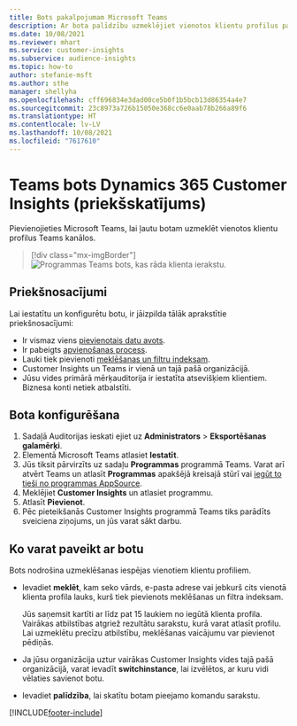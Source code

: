 ```yaml
---
title: Bots pakalpojumam Microsoft Teams
description: Ar bota palīdzību uzmeklējiet vienotos klientu profilus pakalpojumā Microsoft Teams.
ms.date: 10/08/2021
ms.reviewer: mhart
ms.service: customer-insights
ms.subservice: audience-insights
ms.topic: how-to
author: stefanie-msft
ms.author: sthe
manager: shellyha
ms.openlocfilehash: cff696834e3dad00ce5b0f1b5bcb13d86354a4e7
ms.sourcegitcommit: 23c8973a726b15050e368cc6e0aab78b266a89f6
ms.translationtype: HT
ms.contentlocale: lv-LV
ms.lasthandoff: 10/08/2021
ms.locfileid: "7617610"
---
```

# <a name="teams-bot-for-dynamics-365-customer-insights-preview"></a>Teams bots Dynamics 365 Customer Insights (priekšskatījums)

Pievienojieties Microsoft Teams, lai ļautu botam uzmeklēt vienotos klientu profilus Teams kanālos.

> [!div class="mx-imgBorder"]
> ![Programmas Teams bots, kas rāda klienta ierakstu.](media/teams-bot.png "Programmas Teams bots rāda klienta ierakstu")

## <a name="prerequisites"></a>Priekšnosacījumi

Lai iestatītu un konfigurētu botu, ir jāizpilda tālāk aprakstītie priekšnosacījumi:

- Ir vismaz viens [pievienotais datu avots](data-sources.md).
- Ir pabeigts [apvienošanas process](data-unification.md).
- Lauki tiek pievienoti [meklēšanas un filtru indeksam](search-filter-index.md).
- Customer Insights un Teams ir vienā un tajā pašā organizācijā.
- Jūsu vides primārā mērķauditorija ir iestatīta atsevišķiem klientiem. Biznesa konti netiek atbalstīti.

## <a name="configure-the-bot"></a>Bota konfigurēšana

1. Sadaļā Auditorijas ieskati ejiet uz **Administrators** > **Eksportēšanas galamērķi**.
1. Elementā Microsoft Teams atlasiet **Iestatīt**.
1. Jūs tiksit pārvirzīts uz sadaļu **Programmas** programmā Teams. Varat arī atvērt Teams un atlasīt **Programmas** apakšējā kreisajā stūrī vai [iegūt to tieši no programmas AppSource](https://go.microsoft.com/fwlink/?linkid=2124104).
1. Meklējiet **Customer Insights** un atlasiet programmu.
1. Atlasīt **Pievienot**.
1. Pēc pieteikšanās Customer Insights programmā Teams tiks parādīts sveiciena ziņojums, un jūs varat sākt darbu.

## <a name="things-you-can-do-with-the-bot"></a>Ko varat paveikt ar botu

Bots nodrošina uzmeklēšanas iespējas vienotiem klientu profiliem.

- Ievadiet **meklēt**, kam seko vārds, e-pasta adrese vai jebkurš cits vienotā klienta profila lauks, kurš tiek pievienots meklēšanas un filtra indeksam.

  Jūs saņemsit kartīti ar līdz pat 15 laukiem no iegūtā klienta profila. Vairākas atbilstības atgriež rezultātu sarakstu, kurā varat atlasīt profilu. Lai uzmeklētu precīzu atbilstību, meklēšanas vaicājumu var pievienot pēdiņās.

- Ja jūsu organizācija uztur vairākas Customer Insights vides tajā pašā organizācijā, varat ievadīt **switchinstance**, lai izvēlētos, ar kuru vidi vēlaties savienot botu.

- Ievadiet **palīdzība**, lai skatītu botam pieejamo komandu sarakstu.  


[!INCLUDE[footer-include](../includes/footer-banner.md)]
